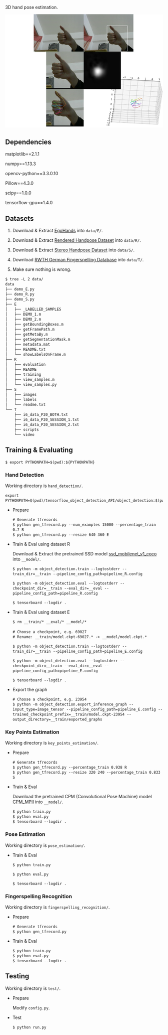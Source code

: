 3D hand pose estimation.

![](0.png)

## Dependencies

matplotlib==2.1.1

numpy==1.13.3

opencv-python==3.3.0.10

Pillow==4.3.0

scipy==1.0.0

tensorflow-gpu==1.4.0

## Datasets

1. Download & Extract [EgoHands](http://vision.soic.indiana.edu/projects/egohands/) into `data/E/`.

2. Download & Extract [Rendered Handpose Dataset](https://lmb.informatik.uni-freiburg.de/resources/datasets/RenderedHandposeDataset.en.html) into `data/R/`.

3. Download & Extract [Stereo Handpose Dataset](https://sites.google.com/site/zhjw1988/) into `data/S/`.

4. Download [RWTH German Fingerspelling Database](http://www-i6.informatik.rwth-aachen.de/~dreuw/fingerspelling.php) into `data/T/`.

5. Make sure nothing is wrong.

  ```
  $ tree -L 2 data/
  data
  ├── demo_E.py
  ├── demo_R.py
  ├── demo_S.py
  ├── E
  │   ├── _LABELLED_SAMPLES
  │   ├── DEMO_1.m
  │   ├── DEMO_2.m
  │   ├── getBoundingBoxes.m
  │   ├── getFramePath.m
  │   ├── getMetaBy.m
  │   ├── getSegmentationMask.m
  │   ├── metadata.mat
  │   ├── README.txt
  │   └── showLabelsOnFrame.m
  ├── R
  │   ├── evaluation
  │   ├── README
  │   ├── training
  │   ├── view_samples.m
  │   └── view_samples.py
  ├── S
  │   ├── images
  │   ├── labels
  │   └── readme.txt
  └── T
      ├── i6_data_P20_BOTH.txt
      ├── i6_data_P20_SESSION_1.txt
      ├── i6_data_P20_SESSION_2.txt
      ├── scripts
      └── video
  ```

## Training & Evaluating

```
$ export PYTHONPATH=$(pwd):${PYTHONPATH}
```

### Hand Detection

Working directory is `hand_detection/`.

```
export PYTHONPATH=$(pwd)/tensorflow_object_detection_API/object_detection:$(pwd)/tensorflow_object_detection_API/slim:${PYTHONPATH}
```

* Prepare

  ```
  # Generate tfrecords
  $ python gen_tfrecord.py --num_examples 15000 --percentage_train 0.7 R
  $ python gen_tfrecord.py --resize 640 360 E
  ```

* Train & Eval using dataset R

  Download & Extract the pretrained SSD model [ssd_mobilenet_v1_coco](http://download.tensorflow.org/models/object_detection/ssd_mobilenet_v1_coco_2017_11_17.tar.gz) into `__model/`.

  ```
  $ python -m object_detection.train --logtostderr --train_dir=__train --pipeline_config_path=pipeline_R.config
  ```

  ```
  $ python -m object_detection.eval --logtostderr --checkpoint_dir=__train --eval_dir=__eval --pipeline_config_path=pipeline_R.config
  ```

  ```
  $ tensorboard --logdir .
  ```

* Train & Eval using dataset E

  ```
  $ rm __train/* __eval/* __model/*

  # Choose a checkpoint, e.g. 69027
  # Rename: __train/model.ckpt-69027.* -> __model/model.ckpt.*
  ```
  ```
  $ python -m object_detection.train --logtostderr --train_dir=__train --pipeline_config_path=pipeline_E.config
  ```

  ```
  $ python -m object_detection.eval --logtostderr --checkpoint_dir=__train --eval_dir=__eval --pipeline_config_path=pipeline_E.config
  ```

  ```
  $ tensorboard --logdir .
  ```

* Export the graph

  ```
  # Choose a checkpoint, e.g. 23954
  $ python -m object_detection.export_inference_graph --input_type=image_tensor --pipeline_config_path=pipeline_E.config --trained_checkpoint_prefix=__train/model.ckpt-23954 --output_directory=__train/exported_graphs
  ```

### Key Points Estimation

Working directory is `key_points_estimation/`.

* Prepare

  ```
  # Generate tfrecords
  $ python gen_tfrecord.py --percentage_train 0.938 R
  $ python gen_tfrecord.py --resize 320 240 --percentage_train 0.833 S
  ```

* Train & Eval

  Download the pretrained CPM (Convolutional Pose Machine) model [CPM_MPII](https://pan.baidu.com/s/1e03YSWf9wiK5RScwFHGmdA) into `__model/`.

  ```
  $ python train.py
  $ python eval.py
  $ tensorboard --logdir .
  ```

### Pose Estimation

Working directory is `pose_estimation/`.

* Train & Eval

  ```
  $ python train.py
  ```

  ```
  $ python eval.py
  ```

  ```
  $ tensorboard --logdir .
  ```

### Fingerspelling Recognition

Working directory is `fingerspelling_recognition/`.

* Prepare

  ```
  # Generate tfrecords
  $ python gen_tfrecord.py
  ```

* Train & Eval

  ```
  $ python train.py
  $ python eval.py
  $ tensorboard --logdir .
  ```

## Testing

Working directory is `test/`.

* Prepare

  Modify `config.py`.

* Test

  ```
  $ python run.py
  ```


